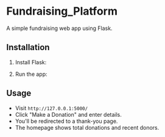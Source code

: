 # Fundraising_Platform

A simple fundraising web app using Flask.

## Installation

1. Install Flask:

2. Run the app:

## Usage
- Visit `http://127.0.0.1:5000/`
- Click "Make a Donation" and enter details.
- You'll be redirected to a thank-you page.
- The homepage shows total donations and recent donors.
